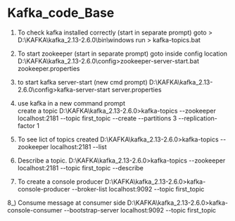 # Kafka_code_Base
1) To check kafka installed correctly (start in separate prompt)
  goto >  D:\KAFKA\kafka_2.13-2.6.0\bin\windows
  run > kafka-topics.bat
  
2) To start zookeeper (start in separate prompt)
   goto inside config location
  D:\KAFKA\kafka_2.13-2.6.0\config>zookeeper-server-start.bat zookeeper.properties 

3) to start kafka server-start (new cmd prompt)
  D:\KAFKA\kafka_2.13-2.6.0\config>kafka-server-start server.properties  
  
4) use kafka in a new command prompt  
 create a topic
 D:\KAFKA\kafka_2.13-2.6.0>kafka-topics --zookeeper localhost:2181 --topic first_topic --create --partitions 3 --replication-factor 1
 
5) To see lict of topics created
  D:\KAFKA\kafka_2.13-2.6.0>kafka-topics --zookeeper localhost:2181 --list

6) Describe a topic.
  D:\KAFKA\kafka_2.13-2.6.0>kafka-topics --zookeeper localhost:2181 --topic first_topic --describe

7) To create a console producer
  D:\KAFKA\kafka_2.13-2.6.0>kafka-console-producer --broker-list localhost:9092 --topic first_topic  
  
8_) Consume message at consumer side
    D:\KAFKA\kafka_2.13-2.6.0>kafka-console-consumer --bootstrap-server localhost:9092 --topic first_topic  

